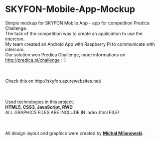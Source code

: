# SKYFON-Mobile-App-Mockup
Simple mockup for SKYFON Mobile App - app for competition Predica Challenge.<br>
The task of the competition was to create an application to use the intercom.<br>
My team created an Android App with Raspberry Pi to communicate with intercom.<br>
Our solution won Predica Challenge, more informations on http://predica.pl/challenge :-)<br>
<p style="margin-top: 50px;">Check this on http://skyfon.azurewebsites.net/</p>
<p style="margin-top: 50px;">Used technologies in this project:<br>
<strong>HTML5, CSS3, JavaScript, RWD</strong><br>
ALL GRAPHICS FILES ARE INCLUDE IN index.html FILE!</p>
<p style="margin-top: 50px;">All design layout and graphics were created by <strong><a href="https://www.facebook.com/michalmlub">Michał Milanowski</a></strong>.</p>
